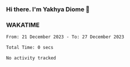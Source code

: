 ### Hi there. I'm Yakhya Diome 👋

### WAKATIME
<!--START_SECTION:waka-->

```txt
From: 21 December 2023 - To: 27 December 2023

Total Time: 0 secs

No activity tracked
```

<!--END_SECTION:waka-->
